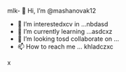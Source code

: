 mlk- 👋 Hi, I’m @mashanovak12
- 👀 I’m interestedxcv in ...nbdasd
- 🌱 I’m currently learning ...asdcxz
- 💞️ I’m looking tosd collaborate on ...
- 📫 How to reach me ...
khladczxc
<!---
mashanovak12/mashanovak12 is a ✨ special ✨ repository because its `README.md` (this file) appears on your GitHub profile.
You can click the Praseview link to take a look at your chancxzcges.
--->x
